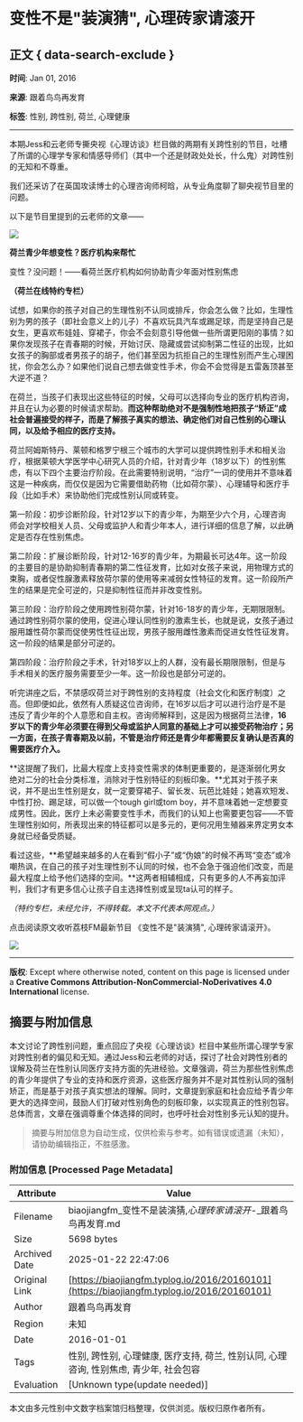 # 变性不是"装演猜", 心理砖家请滚开

## 正文 { data-search-exclude }


**时间**: Jan 01, 2016

**来源**: 跟着鸟鸟再发育

**标签**: 性别, 跨性别, 荷兰, 心理健康

---

本期Jess和云老师专撕央视《心理访谈》栏目做的两期有关跨性别的节目，吐槽了所谓的心理学专家和情感导师们（其中一个还是财政处处长，什么鬼）对跨性别的无知和不尊重。

我们还采访了在英国攻读博士的心理咨询师柯晗，从专业角度聊了聊央视节目里的问题。

以下是节目里提到的云老师的文章——

![](https://i.typlog.com/biaojiangfm/z_6a3c5034fd1961c7b9850f8238368ddf.jpg)

**荷兰青少年想变性？医疗机构来帮忙**

变性？没问题！——看荷兰医疗机构如何协助青少年面对性别焦虑

**（荷兰在线特约专栏）**

试想，如果你的孩子对自己的生理性别不认同或排斥，你会怎么做？比如，生理性别为男的孩子（即社会意义上的儿子）不喜欢玩具汽车或踢足球，而是坚持自己是女生，更喜欢布娃娃、穿裙子，你会不会刻意引导他做一些所谓更阳刚的事情？如果你发现孩子在青春期的时候，开始讨厌、隐藏或尝试抑制第二性征的出现，比如女孩子的胸部或者男孩子的胡子，他们甚至因为抗拒自己的生理性别而产生心理困扰，你会怎么办？如果他们说自己想去做变性手术，你会不会觉得是五雷轰顶甚至大逆不道？

在荷兰，当孩子们表现出这些特征的时候，父母可以选择向专业的医疗机构咨询，并且在认为必要的时候请求帮助。**而这种帮助绝对不是强制性地把孩子“矫正”成社会普遍接受的样子，而是了解孩子真实的想法、确定他们对自己性别的心理认同，以及给予相应的医疗支持。**

荷兰阿姆斯特丹、莱顿和格罗宁根三个城市的大学可以提供跨性别手术和相关治疗，根据莱顿大学医学中心研究人员的介绍，针对青少年（18岁以下）的性别焦虑，有以下四个主要治疗阶段。在此需要特别说明，“治疗”一词的使用并不意味着这是一种疾病，而仅仅是因为它需要借助药物（比如荷尔蒙）、心理辅导和医疗手段（比如手术）来协助他们完成性别认同或转变。

第一阶段：初步诊断阶段，针对12岁以下的青少年，为期至少六个月，心理咨询师会对学校相关人员、父母或监护人和青少年本人，进行详细的信息了解，以此确定是否存在性别焦虑。

第二阶段：扩展诊断阶段，针对12-16岁的青少年，为期最长可达4年。这一阶段的主要目的是协助抑制青春期的第二性征发育，比如对女孩子来说，用物理方式的束胸，或者促性腺激素释放荷尔蒙的使用等来减弱女性特征的发育。这一阶段所产生的结果是完全可逆的，只是抑制性征而并非改变性别。

第三阶段：治疗阶段之使用跨性别荷尔蒙，针对16-18岁的青少年，无期限限制。通过跨性别荷尔蒙的使用，促进心理认同性别的激素生长，也就是说，女孩子通过服用雄性荷尔蒙而促使男性性征出现，男孩子服用雌性激素而促进女性性征发育。这一阶段的结果是部分可逆的。

第四阶段：治疗阶段之手术，针对18岁以上的人群，没有最长期限限制，但是与手术相关的医疗服务需要至少一年。这一阶段也是部分可逆的。

听完讲座之后，不禁感叹荷兰对于跨性别的支持程度（社会文化和医疗制度）之高。但即便如此，依然有人质疑这位咨询师，在16岁以后才可以进行治疗是不是违反了青少年的个人意愿和自主权。咨询师解释到，这是因为根据荷兰法律，**16岁以下的青少年必须要在得到父母或监护人同意的基础上才可以接受药物治疗；另一方面，在孩子青春期及以前，不管是治疗师还是青少年都需要反复确认是否真的需要医疗介入。**

**这提醒了我们，比最大程度上支持变性需求的体制更重要的，是逐渐弱化男女绝对二分的社会分类标准，消除对于性别特征的刻板印象。**尤其对于孩子来说，并不是出生性别是女，就一定要穿裙子、留长发、玩芭比娃娃；她喜欢短发、中性打扮、踢足球，可以做一个tough girl或tom boy，并不意味着她一定想要变成男性。因此，医疗上未必需要变性手术，而我们的认知上也需要更包容——不管生理性别如何，所表现出来的特征都可以是多元的，更何况用生殖器来界定男女本身就已经备受质疑。

看过这些，**希望越来越多的人在看到“假小子”或“伪娘”的时候不再骂“变态”或冷嘲热讽，在自己的孩子对生理性别不认同的时候，也不会急于强迫他们改变，而是最大程度上给予他们选择的空间。**这两者相辅相成，只有更多的人不再妄加评判，我们才有更多信心让孩子自主选择性别或呈现ta认可的样子。

_（特约专栏，未经允许，不得转载。本文不代表本网观点。）_

点击阅读原文收听荔枝FM最新节目 《变性不是"装演猜", 心理砖家请滚开》。

![](https://i.typlog.com/biaojiangfm/z_783160792a48f80008f0a3b112527705.jpg)

---

**版权**: Except where otherwise noted, content on this page is licensed under a **Creative Commons Attribution-NonCommercial-NoDerivatives 4.0 International** license.
<!-- tcd_original_link https://biaojiangfm.typlog.io/2016/20160101 -->


## 摘要与附加信息

<!-- tcd_abstract -->
本文讨论了跨性别问题，重点回应了央视《心理访谈》栏目中某些所谓心理学专家对跨性别者的偏见和无知。通过Jess和云老师的对话，探讨了社会对跨性别者的误解及荷兰在性别认同医疗支持方面的先进经验。文章强调，荷兰为那些性别焦虑的青少年提供了专业的支持和医疗资源，这些医疗服务并不是对其性别认同的强制矫正，而是基于对孩子真实想法的理解。同时，文章提到家庭和社会应给予青少年更大的选择空间，鼓励人们打破对性别角色的刻板印象，以实现真正的性别包容。总体而言，文章在强调尊重个体选择的同时，也呼吁社会对性别多元认知的提升。
<!-- tcd_abstract_end -->

> 摘要与附加信息为自动生成，仅供检索与参考。如有错误或遗漏（未知），请协助编辑指正，不胜感激。

### 附加信息 [Processed Page Metadata]

| Attribute       | Value                                  |
|-----------------|----------------------------------------|
| Filename        | biaojiangfm_变性不是装演猜,_心理砖家请滚开_-_跟着鸟鸟再发育.md                             |
| Size            | 5698 bytes                           |
| Archived Date   | 2025-01-22 22:47:06                             |
| Original Link   | [https://biaojiangfm.typlog.io/2016/20160101](https://biaojiangfm.typlog.io/2016/20160101)                       |
| Author          | 跟着鸟鸟再发育                               |
| Region          | 未知                               |
| Date            | 2016-01-01                                 |
| Tags            | 性别, 跨性别, 心理健康, 医疗支持, 荷兰, 性别认同, 心理咨询, 性别焦虑, 青少年, 社会包容                                 |
| Evaluation            | [Unknown type(update needed)]                                 |
<!-- tcd_table_end -->

本文由多元性别中文数字档案馆归档整理，仅供浏览。版权归原作者所有。
